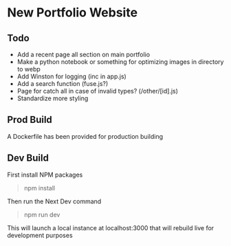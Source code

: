 # New Portfolio Website 

## Todo
- Add a recent page all section on main portfolio 
- Make a python notebook or something for optimizing images in directory to webp
- Add Winston for logging (inc in app.js)
- Add a search function (fuse.js?)
- Page for catch all in case of invalid types? (/other/[id].js)
- Standardize more styling

## Prod Build 
A Dockerfile has been provided for production building 

## Dev Build 
First install NPM packages 

> npm install

Then run the Next Dev command 

> npm run dev

This will launch a local instance at localhost:3000 that will rebuild live for development purposes